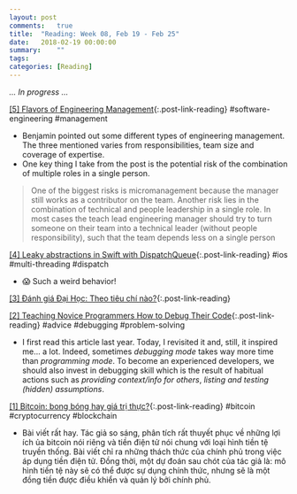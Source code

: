 ```yaml
---
layout: post
comments:	true
title:  "Reading: Week 08, Feb 19 - Feb 25"
date:   2018-02-19 00:00:00
summary:    ""
tags:   
categories:	[Reading]
---
```


*... In progress ...*

[[5] Flavors of Engineering Management](http://blog.benjamin-encz.de/post/flavors-of-engineering-management/){:.post-link-reading} <rate4/> <content-meta>#software-engineering #management</content-meta>
- Benjamin pointed out some different types of engineering management. The three mentioned varies from responsibilities, team size and coverage of expertise.
- One key thing I take from the post is the potential risk of the combination of multiple roles in a single person.
> One of the biggest risks is micromanagement because the manager still works as a contributor on the team. Another risk lies in the combination of technical and people leadership in a single role. In most cases the teach lead engineering manager should try to turn someone on their team into a technical leader (without people responsibility), such that the team depends less on a single person

[[4] Leaky abstractions in Swift with DispatchQueue](http://tom.lokhorst.eu/2018/02/leaky-abstractions-in-swift-with-dispatchqueue){:.post-link-reading} <rate5/> <content-meta>#ios #multi-threading #dispatch</content-meta>
- 😱 Such a weird behavior!

[[3] Đánh giá Đại Học: Theo tiêu chí nào?](http://ngahodac.com/danh-gia-dai-hoc-theo-tieu-chi-nao/){:.post-link-reading} <rate3/>

[[2] Teaching Novice Programmers How to Debug Their Code](http://blog.codeunion.io/2014/09/03/teaching-novices-how-to-debug-code/){:.post-link-reading} <rate5/> <content-meta>#advice #debugging #problem-solving</content-meta>
- I first read this article last year. Today, I revisited it and, still, it inspired me... a lot. Indeed, sometimes *debugging mode* takes way more time than *programming mode*. To become an experienced developers, we should also invest in debugging skill which is the result of habitual actions such as *providing context/info for others*, *listing and testing (hidden) assumptions*.

[[1] Bitcoin: bong bóng hay giá trị thực?](https://chauthanhvu.com/2017/11/06/bitcoin-bong-bong-hay-gia-tri-thuc/){:.post-link-reading} <rate5/> <content-meta>#bitcoin #cryptocurrency #blockchain</content-meta>
- Bài viết rất hay. Tác giả so sáng, phân tích rất thuyết phục về những lợi ích ủa bitcoin nói riêng và tiền điện tử nói chung với loại hình tiền tệ truyền thống. Bài viết chỉ ra những thách thức của chính phủ trong việc áp dụng tiền điện tử. Đồng thời, một dự đoán sau chót của tác giả là: mô hình tiền tệ này sẽ có thể được sự dụng chính thức, nhưng sẽ là một đồng tiền được điều khiển và quản lý bởi chính phủ.

